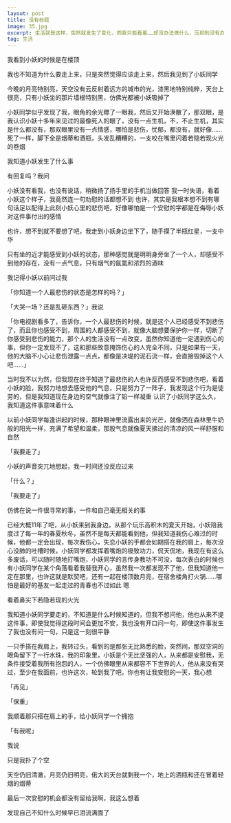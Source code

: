 ```yaml
---
layout: post
title: 没有标题
image: 35.jpg
excerpt: 生活就是这样，突然就发生了变化，而我只能看着……却没办法做什么，压抑到没有办法呼吸
tag: 生活
---
```


我看到小妖的时候是在楼顶

我也不知道为什么要走上来，只是突然觉得应该走上来，然后我见到了小妖同学

今晚的月亮特别亮，天空没有云反射着远方的城市的光，漆黑地特别纯粹，天台上很亮，只有小妖坐的那片墙根特别黑，仿佛光都被小妖吸掉了

小妖同学似乎发现了我，眼角的余光瞟了一眼我，然后又开始涣散了，那双眼，是我认识小妖十多年来见过的最像死人的眼了，没有一点生机，不，不止生机，其实是什么都没有，那双眼里没有一点情感，哪怕是悲伤，忧郁，都没有，就好像……死了一样，脚下全是烟蒂和酒瓶，头发乱糟糟的，一支咬在嘴里闪着若隐若现火光的卷烟

我知道小妖发生了什么事

有回复吗？我问

小妖没有看我，也没有说话，稍微扬了扬手里的手机当做回答
我一时失语，看着小妖这个样子，我竟然连一句劝慰的话都想不到
也许，其实是我根本想不到有哪句话足以配得上此刻小妖心里的悲伤吧，好像哪怕是一个安慰的字都是在侮辱小妖对这件事付出的感情

也许，想不到就不要想了吧，我走到小妖身边坐下了，随手摸了半瓶红星，一支中华

只有坐的近才能感受到小妖的状态，那种感觉就是明明身旁坐了一个人，却感受不到他的存在，没有一点气息，只有烟气的氤氲和浓烈的酒味

我记得小妖以前问过我

「你知道一个人最悲伤的状态是怎样的吗？」

「大哭一场？还是乱砸东西？」我说

「你电视剧看多了，告诉你，一个人最悲伤的时候，就是这个人已经感受不到悲伤了，而且你也感受不到，周围的人都感受不到，就像大脑想要保护你一样，切断了你感受到悲伤的能力，那个人的生活没有一点改变，虽然你知道他一定遇到伤心的事，但你一定发现不了，这和那些故意掩饰伤心的人完全不同，只是如果有一天，他的大脑不小心让悲伤泄露一点点，都像是决堤的泥石流一样，会直接毁掉这个人吧……」

当时我不以为然，但我现在终于知道了最悲伤的人也许反而感受不到悲伤吧，看着小妖的脸，我努力地想去感受他的气息，只是努力了一阵子，我发现这个行为是徒劳的，但是我知道现在身边的空气就像注了铅一样凝重
认识了小妖同学这么久，我知道这件事意味着什么

以前小妖同学每逢讲起的时候，那种眼神里流露出来的光芒，就像洒在森林里牛奶般的阳光一样，充满了希望和温柔，那股气息就像夏天拂过的清凉的风一样舒服和自然

「我要走了」

小妖的声音突兀地想起，我一时间还没反应过来

「什么？」

「我要走了」

仿佛在说一件很寻常的事，一件和自己毫无相关的事

已经大概11年了吧，从小妖来到我身边，从那个玩乐高积木的夏天开始，小妖陪我度过了每一年的春夏秋冬，虽然不是每天都能看到他，但我知道我伤心难过的时候，他都一定会出现，每次我伤心，失恋小妖的手都会如期搭在我的肩上，每次没心没肺的吐槽时候，小妖同学都发挥着嘴炮的极致功力，侃天侃地，我现在有这么多废话，可以随时随地打嘴炮，小妖同学的言传身教功不可没，每次表白的时候也有小妖同学在某个角落看着我替我开心，虽然我一次都发现不了他，但我知道他一定在那里，也许这就是默契吧，还有一起在楼顶数月亮，在宿舍楼角打火锅……哪怕是最好的基友一起走过的青春也不过如此
嗯

看着鼻尖下若隐若现的火光

我知道小妖同学要走的，不知道是什么时候知道的，但我不想问他，他也从来不提这件事，即使我觉得这段时间会更加不安，我也没有开口问一句，即使这件事发生了我也没有问一句，只是这一刻很平静

一只手搭在我肩上，我转过头，看到的是那张无比熟悉的脸，突然间，那双空洞的眼角留下了一行水珠，我的印象里，小妖是个无比坚强的人，从来都是安慰我，无条件接受着我所有抱怨的人，一个仿佛眼里从来都容不下世界的人，他从来没有哭过，至少在我面前，也许这次，轮到我了吧，你也有让我安慰的一天，我心想

「再见」

「保重」

我顺着那只搭在肩上的手，给小妖同学一个拥抱

「有我呢」

我说

只是我扑了个空

天空仍旧清澈，月亮仍旧明亮，偌大的天台就剩我一个，地上的酒瓶和还在冒着轻烟的烟蒂

最后一次安慰的机会都没有留给我啊，我这么想着

发现自己不知什么时候早已泪流满面了
